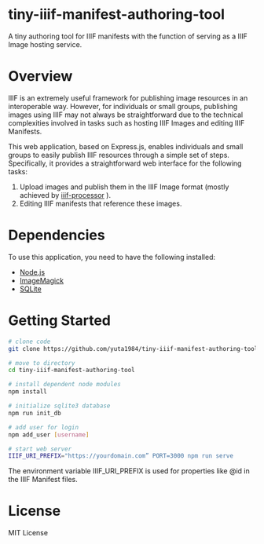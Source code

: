 # tiny-iiif-manifest-authoring-tool
A tiny authoring tool for IIIF manifests with the function of serving as a IIIF Image hosting service.

# Overview
IIIF is an extremely useful framework for publishing image resources in an interoperable way. However, for individuals or small groups, publishing images using IIIF may not always be straightforward due to the technical complexities involved in tasks such as hosting IIIF Images and editing IIIF Manifests.

This web application, based on Express.js, enables individuals and small groups to easily publish IIIF resources through a simple set of steps. Specifically, it provides a straightforward web interface for the following tasks:

1. Upload images and publish them in the IIIF Image format (mostly achieved by [iiif-processor](https://github.com/samvera/node-iiif) ).
2. Editing IIIF manifests that reference these images.

# Dependencies
To use this application, you need to have the following installed:
- [Node.js](https://nodejs.org/)
- [ImageMagick](https://imagemagick.org/index.php)
- [SQLite](https://www.sqlite.org/index.html)

# Getting Started
```bash
# clone code
git clone https://github.com/yuta1984/tiny-iiif-manifest-authoring-tool

# move to directory
cd tiny-iiif-manifest-authoring-tool

# install dependent node modules
npm install

# initialize sqlite3 database
npm run init_db

# add user for login 
npm add_user [username]

# start web server
IIIF_URI_PREFIX="https://yourdomain.com” PORT=3000 npm run serve
```
The environment variable IIIF_URI_PREFIX is used for properties like @id in the IIIF Manifest files.

# License
MIT License
